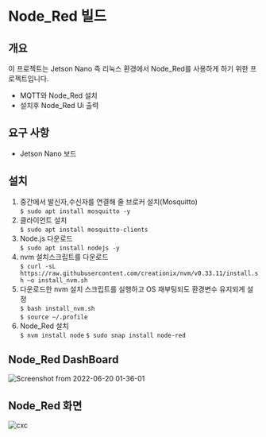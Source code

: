 
# Node_Red 빌드

## 개요
이 프로젝트는 Jetson Nano 즉 리눅스 환경에서 Node_Red를 사용하게 하기 위한 프로젝트입니다.

* MQTT와 Node_Red 설치
* 설치후 Node_Red Ui 출력

## 요구 사항
* Jetson Nano 보드

## 설치
1. 중간에서 발신자,수신자를 연결해 줄 브로커 설치(Mosquitto)   
`$ sudo apt install mosquitto -y`   
2. 클라이언트 설치   
`$ sudo apt install mosquitto-clients`   
3. Node.js 다운로드   
`$ sudo apt install nodejs -y`   
4. nvm 설치스크립트를 다운로드   
`$ curl -sL https://raw.githubusercontent.com/creationix/nvm/v0.33.11/install.sh –o install_nvm.sh`   
4. 다운로드한 nvm 설치 스크립트를 실행하고 OS 재부팅되도 환경변수 유지되게 설정   
`$ bash install_nvm.sh`   
`$ source ~/.profile`   
5. Node_Red 설치   
`$ nvm install node`
`$ sudo snap install node-red `

## Node_Red DashBoard

![Screenshot from 2022-06-20 01-36-01](https://user-images.githubusercontent.com/86651809/174491498-f642cc6f-d31c-4197-912c-02cdcff28f76.png)

## Node_Red 화면

![cxc](https://user-images.githubusercontent.com/86651809/174577329-6b7ba4f2-d54c-4116-b8c4-40e2947f37db.gif)


